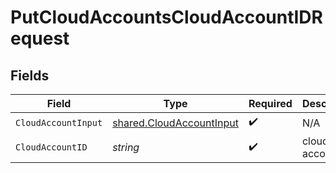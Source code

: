 # PutCloudAccountsCloudAccountIDRequest


## Fields

| Field                                                                | Type                                                                 | Required                                                             | Description                                                          |
| -------------------------------------------------------------------- | -------------------------------------------------------------------- | -------------------------------------------------------------------- | -------------------------------------------------------------------- |
| `CloudAccountInput`                                                  | [shared.CloudAccountInput](../../models/shared/cloudaccountinput.md) | :heavy_check_mark:                                                   | N/A                                                                  |
| `CloudAccountID`                                                     | *string*                                                             | :heavy_check_mark:                                                   | cloud account ID                                                     |